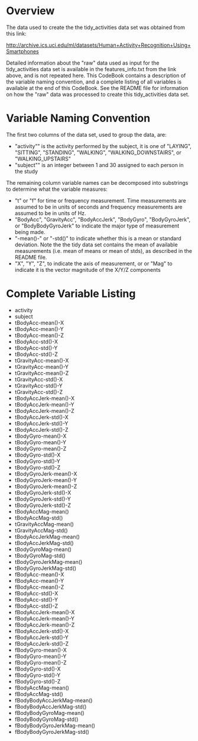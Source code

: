 # Overview

The data used to create the the tidy_activities data set was obtained from this link:

http://archive.ics.uci.edu/ml/datasets/Human+Activity+Recognition+Using+Smartphones

Detailed information about the "raw" data used as input for the tidy\_activities data set is available in the features\_info.txt from the link above, and is not repeated here.  This CodeBook contains a description of the variable naming convention, and a complete listing of all variables is available at the end of this CodeBook.  See the README file for information on how the "raw" data was processed to create this tidy\_activities data set.

# Variable Naming Convention

The first two columns of the data set, used to group the data, are:

* "activity"" is the activity performed by the subject, it is one of "LAYING", "SITTING", "STANDING", "WALKING", "WALKING\_DOWNSTAIRS", or "WALKING\_UPSTAIRS"  
* "subject"" is an integer between 1 and 30 assigned to each person in the study

The remaining column variable names can be decomposed into substrings to determine what the variable measures:

* "t" or "f" for time or frequency measurement.  Time measurements are assumed to be in units of seconds and frequency measurements are assumed to be in units of Hz.
* "BodyAcc", "GravityAcc", "BodyAccJerk", "BodyGyro", "BodyGyroJerk", or "BodyBodyGyroJerk" to indicate the major type of measurement being made.
* "-mean()-" or "-std()" to indicate whether this is a mean or standard deviation.  Note the the tidy data set contains the mean of available measurements (i.e. mean of means or mean of stds), as described in the README file.
* "X", "Y", "Z", to indicate the axis of measurement, or or "Mag" to indicate it is the vector magnitude of the X/Y/Z components

# Complete Variable Listing

* activity
* subject
* tBodyAcc-mean()-X
* tBodyAcc-mean()-Y
* tBodyAcc-mean()-Z
* tBodyAcc-std()-X
* tBodyAcc-std()-Y
* tBodyAcc-std()-Z
* tGravityAcc-mean()-X
* tGravityAcc-mean()-Y
* tGravityAcc-mean()-Z
* tGravityAcc-std()-X
* tGravityAcc-std()-Y
* tGravityAcc-std()-Z
* tBodyAccJerk-mean()-X
* tBodyAccJerk-mean()-Y
* tBodyAccJerk-mean()-Z
* tBodyAccJerk-std()-X
* tBodyAccJerk-std()-Y
* tBodyAccJerk-std()-Z
* tBodyGyro-mean()-X
* tBodyGyro-mean()-Y
* tBodyGyro-mean()-Z
* tBodyGyro-std()-X
* tBodyGyro-std()-Y
* tBodyGyro-std()-Z
* tBodyGyroJerk-mean()-X
* tBodyGyroJerk-mean()-Y
* tBodyGyroJerk-mean()-Z
* tBodyGyroJerk-std()-X
* tBodyGyroJerk-std()-Y
* tBodyGyroJerk-std()-Z
* tBodyAccMag-mean()
* tBodyAccMag-std()
* tGravityAccMag-mean()
* tGravityAccMag-std()
* tBodyAccJerkMag-mean()
* tBodyAccJerkMag-std()
* tBodyGyroMag-mean()
* tBodyGyroMag-std()
* tBodyGyroJerkMag-mean()
* tBodyGyroJerkMag-std()
* fBodyAcc-mean()-X
* fBodyAcc-mean()-Y
* fBodyAcc-mean()-Z
* fBodyAcc-std()-X
* fBodyAcc-std()-Y
* fBodyAcc-std()-Z
* fBodyAccJerk-mean()-X
* fBodyAccJerk-mean()-Y
* fBodyAccJerk-mean()-Z
* fBodyAccJerk-std()-X
* fBodyAccJerk-std()-Y
* fBodyAccJerk-std()-Z
* fBodyGyro-mean()-X
* fBodyGyro-mean()-Y
* fBodyGyro-mean()-Z
* fBodyGyro-std()-X
* fBodyGyro-std()-Y
* fBodyGyro-std()-Z
* fBodyAccMag-mean()
* fBodyAccMag-std()
* fBodyBodyAccJerkMag-mean()
* fBodyBodyAccJerkMag-std()
* fBodyBodyGyroMag-mean()
* fBodyBodyGyroMag-std()
* fBodyBodyGyroJerkMag-mean()
* fBodyBodyGyroJerkMag-std()
